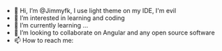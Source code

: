 - 👋 Hi, I’m @Jimmyfk, I use light theme on my IDE, I'm evil
- 👀 I’m interested in learning and coding
- 🌱 I’m currently learning ...
- 💞️ I’m looking to collaborate on Angular and any open source software
- 📫 How to reach me:

<!---
Jimmyfk/Jimmyfk is a ✨ special ✨ repository because its `README.md` (this file) appears on your GitHub profile.
You can click the Preview link to take a look at your changes.
--->

